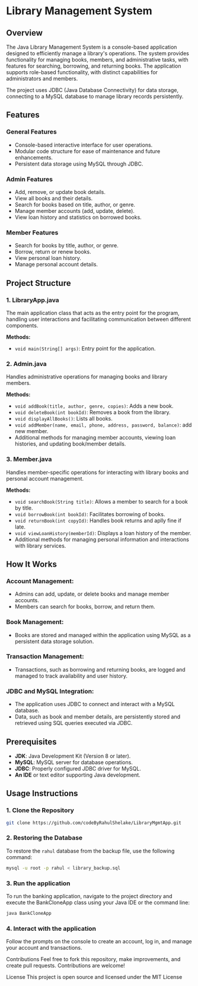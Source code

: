 # Library Management System

## Overview

The Java Library Management System is a console-based application designed to efficiently manage a library's operations. The system provides functionality for managing books, members, and administrative tasks, with features for searching, borrowing, and returning books. The application supports role-based functionality, with distinct capabilities for administrators and members.

The project uses JDBC (Java Database Connectivity) for data storage, connecting to a MySQL database to manage library records persistently.

## Features

### General Features
- Console-based interactive interface for user operations.
- Modular code structure for ease of maintenance and future enhancements.
- Persistent data storage using MySQL through JDBC.

### Admin Features
- Add, remove, or update book details.
- View all books and their details.
- Search for books based on title, author, or genre.
- Manage member accounts (add, update, delete).
- View loan history and statistics on borrowed books.

### Member Features
- Search for books by title, author, or genre.
- Borrow, return or renew books.
- View personal loan history.
- Manage personal account details.

## Project Structure

### 1. LibraryApp.java
The main application class that acts as the entry point for the program, handling user interactions and facilitating communication between different components.

**Methods:**
- `void main(String[] args)`: Entry point for the application.


### 2. Admin.java
Handles administrative operations for managing books and library members.

**Methods:**
- `void addBook(title, author, genre, copies)`: Adds a new book.
- `void deleteBook(int bookId)`: Removes a book from the library.
- `void displayAllBooks()`: Lists all books.
- `void addMember(name, email, phone, address, password, balance)`: add new member.
- Additional methods for managing member accounts, viewing loan histories, and updating book/member details.

### 3. Member.java
Handles member-specific operations for interacting with library books and personal account management.

**Methods:**
- `void searchBook(String title)`: Allows a member to search for a book by title.
- `void borrowBook(int bookId)`: Facilitates borrowing of books.
- `void returnBook(int copyId)`: Handles book returns and aplly fine if late.
- `void viewLoanHistory(memberId)`: Displays a loan history of the member.
- Additional methods for managing personal information and interactions with library services.

## How It Works

### Account Management:
- Admins can add, update, or delete books and manage member accounts.
- Members can search for books, borrow, and return them.

### Book Management:
- Books are stored and managed within the application using MySQL as a persistent data storage solution.

### Transaction Management:
- Transactions, such as borrowing and returning books, are logged and managed to track availability and user history.

### JDBC and MySQL Integration:
- The application uses JDBC to connect and interact with a MySQL database.
- Data, such as book and member details, are persistently stored and retrieved using SQL queries executed via JDBC.

## Prerequisites
- **JDK**: Java Development Kit (Version 8 or later).
- **MySQL**: MySQL server for database operations.
- **JDBC**: Properly configured JDBC driver for MySQL.
- **An IDE** or text editor supporting Java development.

## Usage Instructions

### 1. Clone the Repository

```bash
git clone https://github.com/codeByRahulShelake/LibraryMgmtApp.git
```
### 2. Restoring the Database

To restore the `rahul` database from the backup file, use the following command:

```bash
mysql -u root -p rahul < library_backup.sql
```
### 3. Run the application
To run the banking application, navigate to the project directory and execute the BankCloneApp class using your Java IDE or the command line:

```bash 
java BankCloneApp
```
### 4. Interact with the application
Follow the prompts on the console to create an account, log in, and manage your account and transactions.

Contributions
Feel free to fork this repository, make improvements, and create pull requests. Contributions are welcome!

License
This project is open source and licensed under the MIT License
